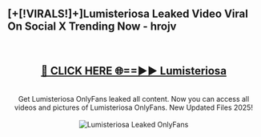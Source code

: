 <h2>[+[!VIRALS!]+]Lumisteriosa Leaked Video Viral On Social X Trending Now - hrojv</h2>
<br>
<div align="center">
<h2><a href="https://libra.edu.pl?Lumisteriosa" rel="nofollow">🔴 CLICK HERE 🌐==►► Lumisteriosa</a></h2>
<br>
Get Lumisteriosa OnlyFans leaked all content. Now you can access all videos and pictures of Lumisteriosa OnlyFans. New Updated Files 2025!
<br>
<br>
<a href="https://libra.edu.pl?Lumisteriosa" rel="nofollow" data-target="animated-image.originalLink"><img src="https://i.ibb.co.com/WyWwxjT/player-gif2.gif" alt="Lumisteriosa Leaked OnlyFans" style="max-width: 100%; display: inline-block;" data-target="animated-image.originalImage"></a>
</div>
<br>